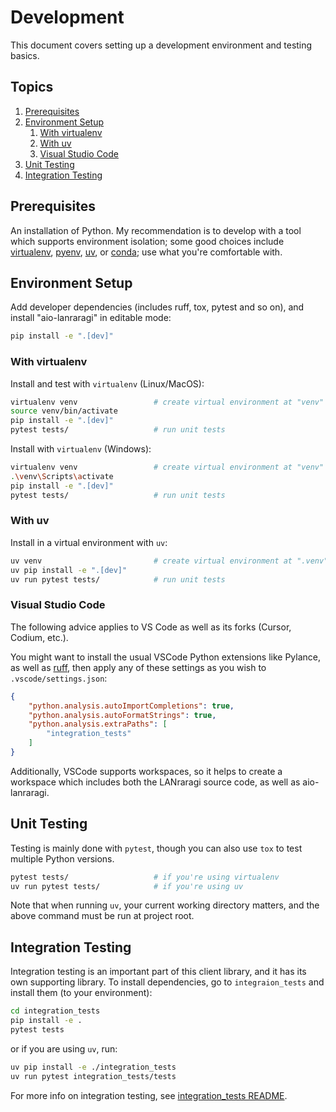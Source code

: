 # Development

This document covers setting up a development environment and testing basics.

## Topics

1. [Prerequisites](#prerequisites)
1. [Environment Setup](#environment-setup)
    1. [With virtualenv](#with-virtualenv)
    1. [With uv](#with-uv)
    1. [Visual Studio Code](#visual-studio-code)
1. [Unit Testing](#unit-testing)
1. [Integration Testing](#integration-testing)

## Prerequisites

An installation of Python. My recommendation is to develop with a tool which supports environment isolation; some good choices include [virtualenv](https://virtualenv.pypa.io/en/latest/), [pyenv](https://github.com/pyenv/pyenv), [uv](https://docs.astral.sh/uv/), or [conda](https://anaconda.org/anaconda/conda); use what you're comfortable with.

## Environment Setup

Add developer dependencies (includes ruff, tox, pytest and so on), and install "aio-lanraragi" in editable mode:

```sh
pip install -e ".[dev]"
```

### With virtualenv
Install and test with `virtualenv` (Linux/MacOS):
```sh
virtualenv venv                 # create virtual environment at "venv"
source venv/bin/activate
pip install -e ".[dev]"
pytest tests/                   # run unit tests
```

Install with `virtualenv` (Windows):
```sh
virtualenv venv                 # create virtual environment at "venv"
.\venv\Scripts\activate
pip install -e ".[dev]"
pytest tests/                   # run unit tests
```

### With uv
Install in a virtual environment with `uv`:
```sh
uv venv                         # create virtual environment at ".venv"
uv pip install -e ".[dev]"
uv run pytest tests/            # run unit tests
```

### Visual Studio Code
The following advice applies to VS Code as well as its forks (Cursor, Codium, etc.).

You might want to install the usual VSCode Python extensions like Pylance, as well as [ruff](https://docs.astral.sh/ruff/), then apply any of these settings as you wish to `.vscode/settings.json`:

```json
{
    "python.analysis.autoImportCompletions": true,
    "python.analysis.autoFormatStrings": true,
    "python.analysis.extraPaths": [
        "integration_tests"
    ]
}
```

Additionally, VSCode supports workspaces, so it helps to create a workspace which includes both the LANraragi source code, as well as aio-lanraragi.

## Unit Testing

Testing is mainly done with `pytest`, though you can also use `tox` to test multiple Python versions.

```sh
pytest tests/                   # if you're using virtualenv
uv run pytest tests/            # if you're using uv
```

Note that when running `uv`, your current working directory matters, and the above command must be run at project root.

## Integration Testing

Integration testing is an important part of this client library, and it has its own supporting library. To install dependencies, go to `integraion_tests` and install them (to your environment):

```sh
cd integration_tests
pip install -e .
pytest tests
```

or if you are using `uv`, run:

```sh
uv pip install -e ./integration_tests
uv run pytest integration_tests/tests
```

For more info on integration testing, see [integration_tests README](/integration_tests/README.md).
